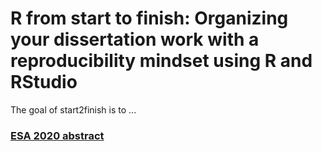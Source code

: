 
# R from start to finish: Organizing your dissertation work with a reproducibility mindset using R and RStudio


<!-- badges: start -->
<!-- badges: end -->

The goal of start2finish is to ...

### [ESA 2020 abstract](https://eco.confex.com/eco/2020/meetingapp.cgi/Paper/86703)


